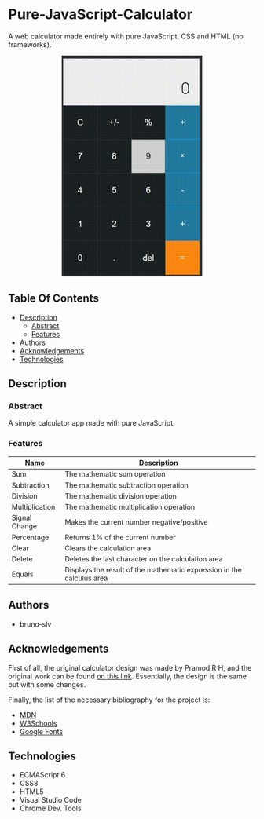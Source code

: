 # Pure-JavaScript-Calculator

A web calculator made entirely with pure JavaScript, CSS and HTML (no frameworks).

<p align="center">
    <img src="calc (1).gif" width="auto" height="450px">
</p>

## Table Of Contents

- [Description](#description)
    - [Abstract](#Abstract)
    - [Features](#Features)
- [Authors](#authors)
- [Acknowledgements](#Acknowledgements)
- [Technologies](#Technologies)

## Description

### Abstract
A simple calculator app made with pure JavaScript.

### Features

|Name|Description|
|-|-|
|Sum|The mathematic sum operation|
|Subtraction|The mathematic subtraction operation|
|Division|The mathematic division operation|
|Multiplication|The mathematic multiplication operation|
|Signal Change|Makes the current number negative/positive|
|Percentage|Returns 1% of the current number|
|Clear|Clears the calculation area|
|Delete|Deletes the last character on the calculation area|
|Equals|Displays the result of the mathematic expression in the calculus area|

## Authors

- bruno-slv

## Acknowledgements
First of all, the original calculator design was made by Pramod R H, and the original work can be found [on this link](https://dribbble.com/shots/3157278-Calculator-App-Design). Essentially, the design is the same but with some changes.

Finally, the list of the necessary bibliography for the project is:
- [MDN](https://developer.mozilla.org/)
- [W3Schools](https://www.w3schools.com)
- [Google Fonts](https://fonts.google.com)
## Technologies

- ECMAScript 6
- CSS3
- HTML5
- Visual Studio Code
- Chrome Dev. Tools
